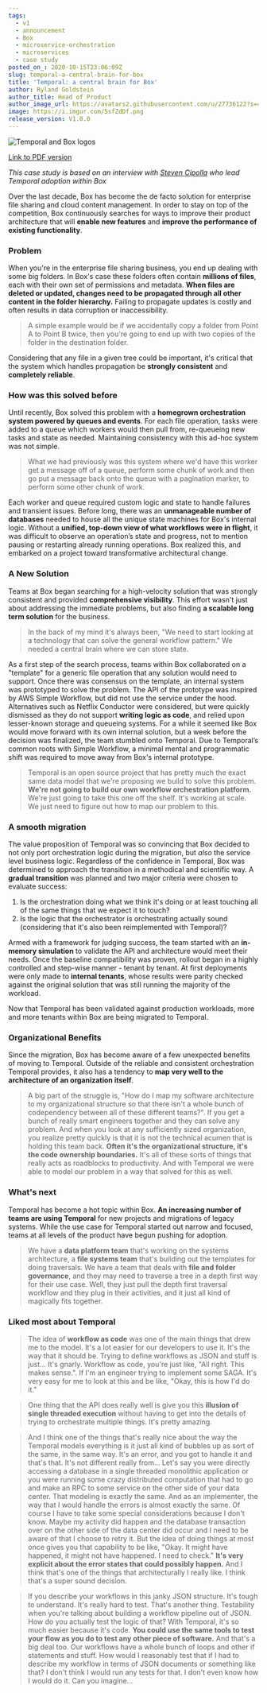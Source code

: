```yaml
---
tags:
  - v1
  - announcement
  - Box
  - microservice-orchestration
  - microservices
  - case study
posted_on_: 2020-10-15T23:06:09Z
slug: temporal-a-central-brain-for-box
title: 'Temporal: a central brain for Box'
author: Ryland Goldstein
author_title: Head of Product
author_image_url: https://avatars2.githubusercontent.com/u/27736122?s=460&u=7b6a3e58ec7ed715│       7f23f51e91a2f4cd2028d606&v=4
image: https://i.imgur.com/5sfZdDf.png
release_version: V1.0.0
---
```


<img alt="Temporal and Box logos" class="case-study-header" src='https://i.imgur.com/Kn3I1sY.png' />

[Link to PDF version](http://temporal.io/case-studies/Temporal_a_central_brain_for_Box.pdf)

<!--truncate-->

_This case study is based on an interview with [Steven Cipolla](https://www.linkedin.com/in/steven-cipolla-9aa02216/) who lead Temporal adoption within Box_

Over the last decade, Box has become the de facto solution for enterprise file sharing and cloud content management. In order to stay on top of the competition, Box continuously searches for ways to improve their product architecture that will **enable new features** and **improve the performance of existing functionality**.

### Problem

When you're in the enterprise file sharing business, you end up dealing with some big folders. In Box's case these folders often contain **millions of files**, each with their own set of permissions and metadata. **When files are deleted or updated, changes need to be propagated through all other content in the folder hierarchy.** Failing to propagate updates is costly and often results in data corruption or inaccessibility.

<blockquote>A simple example would be if we accidentally copy a folder from Point A to Point B twice, then you're going to end up with two copies of the folder in the destination folder.</blockquote>

Considering that any file in a given tree could be important, it's critical that the system which handles propagation be **strongly consistent** and **completely reliable**.

### How was this solved before

Until recently, Box solved this problem with a **homegrown orchestration system powered by queues and events**. For each file operation, tasks were added to a queue which workers would then pull from, re-queueing new tasks and state as needed. Maintaining consistency with this ad-hoc system was not simple.

> What we had previously was this system where we'd have this worker get a message off of a queue, perform some chunk of work and then go put a message back onto the queue with a pagination marker, to perform some other chunk of work.

Each worker and queue required custom logic and state to handle failures and transient issues. Before long, there was an **unmanageable number of databases** needed to house all the unique state machines for Box's internal logic. Without a **unified, top-down view of what workflows were in flight**, it was difficult to observe an operation’s state and progress, not to mention pausing or restarting already running operations. Box realized this, and embarked on a project toward transformative architectural change.

### A New Solution

Teams at Box began searching for a high-velocity solution that was strongly consistent and provided **comprehensive visibility**. This effort wasn't just about addressing the immediate problems, but also finding **a scalable long term solution** for the business.

> In the back of my mind it's always been, "We need to start looking at a technology that can solve the general workflow pattern." We needed a central brain where we can store state.

As a first step of the search process, teams within Box collaborated on a "template" for a generic file operation that any solution would need to support. Once there was consensus on the template, an internal system was prototyped to solve the problem. The API of the prototype was inspired by AWS Simple Workflow, but did not use the service under the hood. Alternatives such as Netflix Conductor were considered, but were quickly dismissed as they do not support **writing logic as code**, and relied upon lesser-known storage and queueing systems. For a while it seemed like Box would move forward with its own internal solution, but a week before the decision was finalized, the team stumbled onto Temporal. Due to Temporal’s common roots with Simple Workflow, a minimal mental and programmatic shift was required to move away from Box's internal prototype.

> Temporal is an open source project that has pretty much the exact same data model that we're proposing we build to solve this problem. **We're not going to build our own workflow orchestration platform.** We're just going to take this one off the shelf. It's working at scale. We just need to figure out how to map our problem to this.

### A smooth migration

The value proposition of Temporal was so convincing that Box decided to not only port orchestration logic during the migration, but _also_ the service level business logic. Regardless of the confidence in Temporal, Box was determined to approach the transition in a methodical and scientific way. A **gradual transition** was planned and two major criteria were chosen to evaluate success:

1. Is the orchestration doing what we think it's doing or at least touching all of the same things that we expect it to touch?
2. Is the logic that the orchestrator is orchestrating actually sound (considering that it's also been reimplemented with Temporal)?

Armed with a framework for judging success, the team started with an **in-memory simulation** to validate the API and architecture would meet their needs. Once the baseline compatibility was proven, rollout began in a highly controlled and step-wise manner - tenant by tenant. At first deployments were only made to **internal tenants**, whose results were parity checked against the original solution that was still running the majority of the workload.

Now that Temporal has been validated against production workloads, more and more tenants within Box are being migrated to Temporal.

### Organizational Benefits

Since the migration, Box has become aware of a few unexpected benefits of moving to Temporal. Outside of the reliable and consistent orchestration Temporal provides, it also has a tendency to **map very well to the architecture of an organization itself**.

> A big part of the struggle is, "How do I map my software architecture to my organizational structure so that there isn't a whole bunch of codependency between all of these different teams?". If you get a bunch of really smart engineers together and they can solve any problem. And when you look at any sufficiently sized organization, you realize pretty quickly is that it is not the technical acumen that is holding this team back. **Often it's the organizational structure, it's the code ownership boundaries.** It's all of these sorts of things that really acts as roadblocks to productivity. And with Temporal we were able to model our problem in a way that solved for this as well.

### What's next

Temporal has become a hot topic within Box. **An increasing number of teams are using Temporal** for new projects and migrations of legacy systems. While the use case for Temporal started out narrow and focused, teams at all levels of the product have begun pushing for adoption.

> We have a **data platform team** that's working on the systems architecture, a **file systems team** that's building out the templates for doing traversals. We have a team that deals with **file and folder governance**, and they may need to traverse a tree in a depth first way for their use case. Well, they just pull the depth first traversal workflow and they plug in their activities, and it just all kind of magically fits together.

### Liked most about Temporal

> The idea of **workflow as code** was one of the main things that drew me to the model. It's a lot easier for our developers to use it. It's the way that it should be. Trying to define workflows as JSON and stuff is just... It's gnarly. Workflow as code, you're just like, "All right. This makes sense.". If I'm an engineer trying to implement some SAGA. It's very easy for me to look at this and be like, "Okay, this is how I'd do it."

> One thing that the API does really well is give you this **illusion of single threaded execution** without having to get into the details of trying to orchestrate multiple things. It's pretty amazing.

> And I think one of the things that's really nice about the way the Temporal models everything is it just all kind of bubbles up as sort of the same, in the same way. It's an error, and you got to handle it and that's that. It's not different really from... Let's say you were directly accessing a database in a single threaded monolithic application or you were running some crazy distributed computation that had to go and make an RPC to some service on the other side of your data center. That modeling is exactly the same. And as an implementer, the way that I would handle the errors is almost exactly the same. Of course I have to take some special considerations because I don't know. Maybe my activity did happen and the database transaction over on the other side of the data center did occur and I need to be aware of that I choose to retry it. But the idea of doing things at most once gives you that capability to be like, "Okay. It might have happened, it might not have happened. I need to check." **It's very explicit about the error states that could possibly happen.** And I think that's one of the things that architecturally I really like. I think that's a super sound decision.

> If you describe your workflows in this janky JSON structure. It's tough to understand. It's really hard to test. That's another thing. Testability when you're talking about building a workflow pipeline out of JSON. How do you actually test the logic of that? With Temporal, it's so much easier because it's code. **You could use the same tools to test your flow as you do to test any other piece of software.** And that's a big deal too. Our workflows have a whole bunch of loops and other if statements and stuff. How would I reasonably test that if I had to describe my workflow in terms of JSON documents or something like that? I don't think I would run any tests for that. I don't even know how I would do it. Can you imagine...
